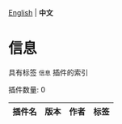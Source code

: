 [English](readme.md) | **中文**

# 信息

具有标签 `信息` 插件的索引

插件数量: 0

| 插件名 | 版本 | 作者 | 标签 |
| --- | --- | --- | --- |

